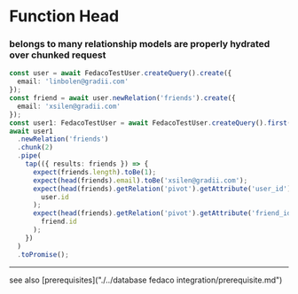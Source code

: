 # Function Head
### belongs to many relationship models are properly hydrated over chunked request

```typescript
const user = await FedacoTestUser.createQuery().create({
  email: 'linbolen@gradii.com'
});
const friend = await user.newRelation('friends').create({
  email: 'xsilen@gradii.com'
});
const user1: FedacoTestUser = await FedacoTestUser.createQuery().first();
await user1
  .newRelation('friends')
  .chunk(2)
  .pipe(
    tap(({ results: friends }) => {
      expect(friends.length).toBe(1);
      expect(head(friends).email).toBe('xsilen@gradii.com');
      expect(head(friends).getRelation('pivot').getAttribute('user_id')).toBe(
        user.id
      );
      expect(head(friends).getRelation('pivot').getAttribute('friend_id')).toBe(
        friend.id
      );
    })
  )
  .toPromise();
```


----
see also [prerequisites]("./../database fedaco integration/prerequisite.md")
